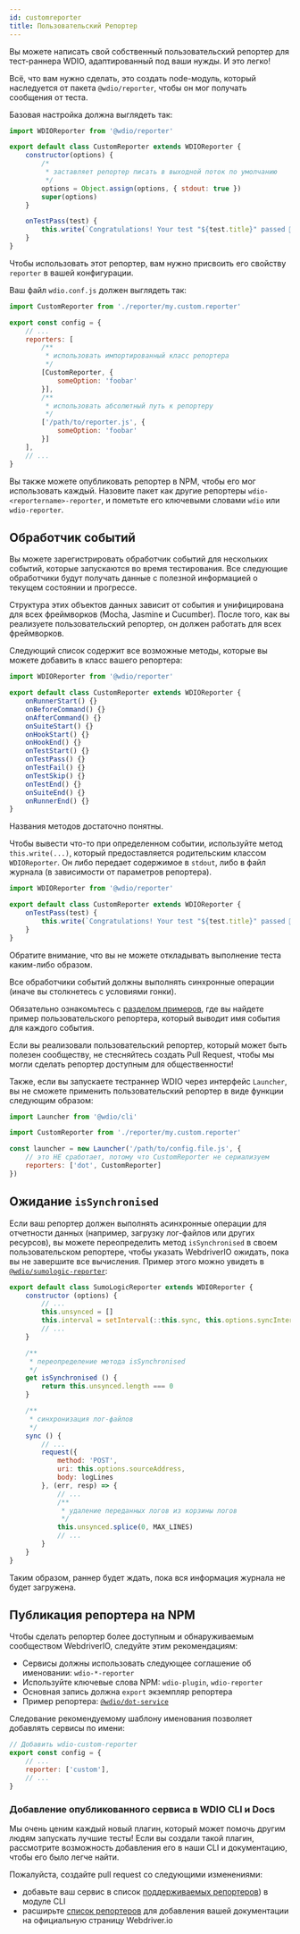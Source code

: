 ```yaml
---
id: customreporter
title: Пользовательский Репортер
---
```


Вы можете написать свой собственный пользовательский репортер для тест-раннера WDIO, адаптированный под ваши нужды. И это легко!

Всё, что вам нужно сделать, это создать node-модуль, который наследуется от пакета `@wdio/reporter`, чтобы он мог получать сообщения от теста.

Базовая настройка должна выглядеть так:

```js
import WDIOReporter from '@wdio/reporter'

export default class CustomReporter extends WDIOReporter {
    constructor(options) {
        /*
         * заставляет репортер писать в выходной поток по умолчанию
         */
        options = Object.assign(options, { stdout: true })
        super(options)
    }

    onTestPass(test) {
        this.write(`Congratulations! Your test "${test.title}" passed 👏`)
    }
}
```

Чтобы использовать этот репортер, вам нужно присвоить его свойству `reporter` в вашей конфигурации.


Ваш файл `wdio.conf.js` должен выглядеть так:

```js
import CustomReporter from './reporter/my.custom.reporter'

export const config = {
    // ...
    reporters: [
        /**
         * использовать импортированный класс репортера
         */
        [CustomReporter, {
            someOption: 'foobar'
        }],
        /**
         * использовать абсолютный путь к репортеру
         */
        ['/path/to/reporter.js', {
            someOption: 'foobar'
        }]
    ],
    // ...
}
```

Вы также можете опубликовать репортер в NPM, чтобы его мог использовать каждый. Назовите пакет как другие репортеры `wdio-<reportername>-reporter`, и пометьте его ключевыми словами `wdio` или `wdio-reporter`.

## Обработчик событий

Вы можете зарегистрировать обработчик событий для нескольких событий, которые запускаются во время тестирования. Все следующие обработчики будут получать данные с полезной информацией о текущем состоянии и прогрессе.

Структура этих объектов данных зависит от события и унифицирована для всех фреймворков (Mocha, Jasmine и Cucumber). После того, как вы реализуете пользовательский репортер, он должен работать для всех фреймворков.

Следующий список содержит все возможные методы, которые вы можете добавить в класс вашего репортера:

```js
import WDIOReporter from '@wdio/reporter'

export default class CustomReporter extends WDIOReporter {
    onRunnerStart() {}
    onBeforeCommand() {}
    onAfterCommand() {}
    onSuiteStart() {}
    onHookStart() {}
    onHookEnd() {}
    onTestStart() {}
    onTestPass() {}
    onTestFail() {}
    onTestSkip() {}
    onTestEnd() {}
    onSuiteEnd() {}
    onRunnerEnd() {}
}
```

Названия методов достаточно понятны.

Чтобы вывести что-то при определенном событии, используйте метод `this.write(...)`, который предоставляется родительским классом `WDIOReporter`. Он либо передает содержимое в `stdout`, либо в файл журнала (в зависимости от параметров репортера).

```js
import WDIOReporter from '@wdio/reporter'

export default class CustomReporter extends WDIOReporter {
    onTestPass(test) {
        this.write(`Congratulations! Your test "${test.title}" passed 👏`)
    }
}
```

Обратите внимание, что вы не можете откладывать выполнение теста каким-либо образом.

Все обработчики событий должны выполнять синхронные операции (иначе вы столкнетесь с условиями гонки).

Обязательно ознакомьтесь с [разделом примеров](https://github.com/webdriverio/webdriverio/tree/main/examples/wdio), где вы найдете пример пользовательского репортера, который выводит имя события для каждого события.

Если вы реализовали пользовательский репортер, который может быть полезен сообществу, не стесняйтесь создать Pull Request, чтобы мы могли сделать репортер доступным для общественности!

Также, если вы запускаете тестраннер WDIO через интерфейс `Launcher`, вы не сможете применить пользовательский репортер в виде функции следующим образом:

```js
import Launcher from '@wdio/cli'

import CustomReporter from './reporter/my.custom.reporter'

const launcher = new Launcher('/path/to/config.file.js', {
    // это НЕ сработает, потому что CustomReporter не сериализуем
    reporters: ['dot', CustomReporter]
})
```

## Ожидание `isSynchronised`

Если ваш репортер должен выполнять асинхронные операции для отчетности данных (например, загрузку лог-файлов или других ресурсов), вы можете переопределить метод `isSynchronised` в своем пользовательском репортере, чтобы указать WebdriverIO ожидать, пока вы не завершите все вычисления. Пример этого можно увидеть в [`@wdio/sumologic-reporter`](https://github.com/webdriverio/webdriverio/blob/main/packages/wdio-sumologic-reporter/src/index.ts):

```js
export default class SumoLogicReporter extends WDIOReporter {
    constructor (options) {
        // ...
        this.unsynced = []
        this.interval = setInterval(::this.sync, this.options.syncInterval)
        // ...
    }

    /**
     * переопределение метода isSynchronised
     */
    get isSynchronised () {
        return this.unsynced.length === 0
    }

    /**
     * синхронизация лог-файлов
     */
    sync () {
        // ...
        request({
            method: 'POST',
            uri: this.options.sourceAddress,
            body: logLines
        }, (err, resp) => {
            // ...
            /**
             * удаление переданных логов из корзины логов
             */
            this.unsynced.splice(0, MAX_LINES)
            // ...
        }
    }
}
```

Таким образом, раннер будет ждать, пока вся информация журнала не будет загружена.

## Публикация репортера на NPM

Чтобы сделать репортер более доступным и обнаруживаемым сообществом WebdriverIO, следуйте этим рекомендациям:

* Сервисы должны использовать следующее соглашение об именовании: `wdio-*-reporter`
* Используйте ключевые слова NPM: `wdio-plugin`, `wdio-reporter`
* Основная запись должна `export` экземпляр репортера
* Пример репортера: [`@wdio/dot-service`](https://github.com/webdriverio/webdriverio/tree/main/packages/wdio-dot-reporter)

Следование рекомендуемому шаблону именования позволяет добавлять сервисы по имени:

```js
// Добавить wdio-custom-reporter
export const config = {
    // ...
    reporter: ['custom'],
    // ...
}
```

### Добавление опубликованного сервиса в WDIO CLI и Docs

Мы очень ценим каждый новый плагин, который может помочь другим людям запускать лучшие тесты! Если вы создали такой плагин, рассмотрите возможность добавления его в наши CLI и документацию, чтобы его было легче найти.

Пожалуйста, создайте pull request со следующими изменениями:

- добавьте ваш сервис в список [поддерживаемых репортеров](https://github.com/webdriverio/webdriverio/blob/main/packages/wdio-cli/src/constants.ts#L74-L91)) в модуле CLI
- расширьте [список репортеров](https://github.com/webdriverio/webdriverio/blob/main/scripts/docs-generation/3rd-party/reporters.json) для добавления вашей документации на официальную страницу Webdriver.io